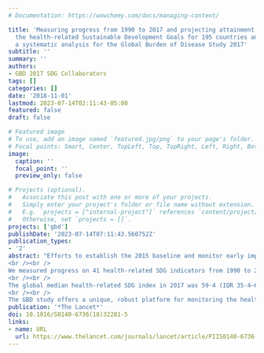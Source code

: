 ```yaml
---
# Documentation: https://wowchemy.com/docs/managing-content/

title: 'Measuring progress from 1990 to 2017 and projecting attainment to 2030 of
  the health-related Sustainable Development Goals for 195 countries and territories:
  a systematic analysis for the Global Burden of Disease Study 2017'
subtitle: ''
summary: ''
authors:
- GBD 2017 SDG Collaborators 
tags: []
categories: []
date: '2018-11-01'
lastmod: 2023-07-14T02:11:43-05:00
featured: false
draft: false

# Featured image
# To use, add an image named `featured.jpg/png` to your page's folder.
# Focal points: Smart, Center, TopLeft, Top, TopRight, Left, Right, BottomLeft, Bottom, BottomRight.
image:
  caption: ''
  focal_point: ''
  preview_only: false

# Projects (optional).
#   Associate this post with one or more of your projects.
#   Simply enter your project's folder or file name without extension.
#   E.g. `projects = ["internal-project"]` references `content/project/deep-learning/index.md`.
#   Otherwise, set `projects = []`.
projects: ['gbd']
publishDate: '2023-07-14T07:11:43.560752Z'
publication_types:
- '2'
abstract: "Efforts to establish the 2015 baseline and monitor early implementation of the UN Sustainable Development Goals (SDGs) highlight both great potential for and threats to improving health by 2030. To fully deliver on the SDG aim of “leaving no one behind”, it is increasingly important to examine the health-related SDGs beyond national-level estimates. As part of the Global Burden of Diseases, Injuries, and Risk Factors Study 2017 (GBD 2017), we measured progress on 41 of 52 health-related SDG indicators and estimated the health-related SDG index for 195 countries and territories for the period 1990–2017, projected indicators to 2030, and analysed global attainment.
<br /><br />
We measured progress on 41 health-related SDG indicators from 1990 to 2017, an increase of four indicators since GBD 2016 (new indicators were health worker density, sexual violence by non-intimate partners, population census status, and prevalence of physical and sexual violence [reported separately]). We also improved the measurement of several previously reported indicators. We constructed national-level estimates and, for a subset of health-related SDGs, examined indicator-level differences by sex and Socio-demographic Index (SDI) quintile. We also did subnational assessments of performance for selected countries. To construct the health-related SDG index, we transformed the value for each indicator on a scale of 0–100, with 0 as the 2·5th percentile and 100 as the 97·5th percentile of 1000 draws calculated from 1990 to 2030, and took the geometric mean of the scaled indicators by target. To generate projections through 2030, we used a forecasting framework that drew estimates from the broader GBD study and used weighted averages of indicator-specific and country-specific annualised rates of change from 1990 to 2017 to inform future estimates. We assessed attainment of indicators with defined targets in two ways: first, using mean values projected for 2030, and then using the probability of attainment in 2030 calculated from 1000 draws. We also did a global attainment analysis of the feasibility of attaining SDG targets on the basis of past trends. Using 2015 global averages of indicators with defined SDG targets, we calculated the global annualised rates of change required from 2015 to 2030 to meet these targets, and then identified in what percentiles the required global annualised rates of change fell in the distribution of country-level rates of change from 1990 to 2015. We took the mean of these global percentile values across indicators and applied the past rate of change at this mean global percentile to all health-related SDG indicators, irrespective of target definition, to estimate the equivalent 2030 global average value and percentage change from 2015 to 2030 for each indicator.
<br /><br />
The global median health-related SDG index in 2017 was 59·4 (IQR 35·4–67·3), ranging from a low of 11·6 (95% uncertainty interval 9·6–14·0) to a high of 84·9 (83·1–86·7). SDG index values in countries assessed at the subnational level varied substantially, particularly in China and India, although scores in Japan and the UK were more homogeneous. Indicators also varied by SDI quintile and sex, with males having worse outcomes than females for non-communicable disease (NCD) mortality, alcohol use, and smoking, among others. Most countries were projected to have a higher health-related SDG index in 2030 than in 2017, while country-level probabilities of attainment by 2030 varied widely by indicator. Under-5 mortality, neonatal mortality, maternal mortality ratio, and malaria indicators had the most countries with at least 95% probability of target attainment. Other indicators, including NCD mortality and suicide mortality, had no countries projected to meet corresponding SDG targets on the basis of projected mean values for 2030 but showed some probability of attainment by 2030. For some indicators, including child malnutrition, several infectious diseases, and most violence measures, the annualised rates of change required to meet SDG targets far exceeded the pace of progress achieved by any country in the recent past. We found that applying the mean global annualised rate of change to indicators without defined targets would equate to about 19% and 22% reductions in global smoking and alcohol consumption, respectively; a 47% decline in adolescent birth rates; and a more than 85% increase in health worker density per 1000 population by 2030.
<br /><br />
The GBD study offers a unique, robust platform for monitoring the health-related SDGs across demographic and geographic dimensions. Our findings underscore the importance of increased collection and analysis of disaggregated data and highlight where more deliberate design or targeting of interventions could accelerate progress in attaining the SDGs. Current projections show that many health-related SDG indicators, NCDs, NCD-related risks, and violence-related indicators will require a concerted shift away from what might have driven past gains—curative interventions in the case of NCDs—towards multisectoral, prevention-oriented policy action and investments to achieve SDG aims. Notably, several targets, if they are to be met by 2030, demand a pace of progress that no country has achieved in the recent past. The future is fundamentally uncertain, and no model can fully predict what breakthroughs or events might alter the course of the SDGs. What is clear is that our actions—or inaction—today will ultimately dictate how close the world, collectively, can get to leaving no one behind by 2030."
publication: '*The Lancet*'
doi: 10.1016/S0140-6736(18)32281-5
links:
- name: URL
  url: https://www.thelancet.com/journals/lancet/article/PIIS0140-6736(18)32281-5/fulltext
---
```

